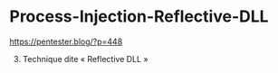 # Process-Injection-Reflective-DLL

https://pentester.blog/?p=448

3) Technique dite « Reflective DLL »
